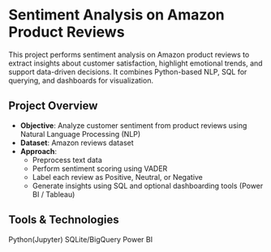 # Sentiment Analysis on Amazon Product Reviews

This project performs sentiment analysis on Amazon product reviews to extract insights about customer satisfaction, highlight emotional trends, and support data-driven decisions. It combines Python-based NLP, SQL for querying, and dashboards for visualization.

## Project Overview

- **Objective**: Analyze customer sentiment from product reviews using Natural Language Processing (NLP)
- **Dataset**: Amazon reviews dataset
- **Approach**:
  - Preprocess text data
  - Perform sentiment scoring using VADER
  - Label each review as Positive, Neutral, or Negative
  - Generate insights using SQL and optional dashboarding tools (Power BI / Tableau)

## Tools & Technologies

Python(Jupyter) 
SQLite/BigQuery 
Power BI 




